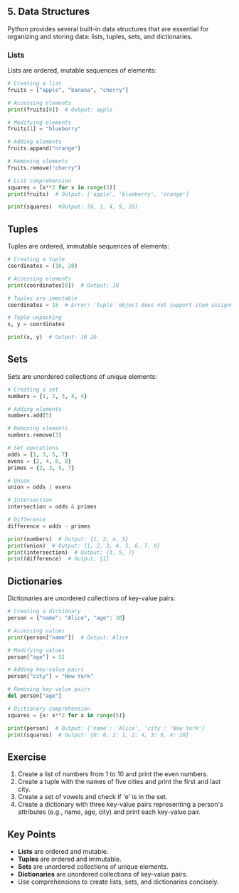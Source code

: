 ## 5. Data Structures 

Python provides several built-in data structures that are essential for organizing and storing data: lists, tuples, sets, and dictionaries. 

### Lists 

Lists are ordered, mutable sequences of elements: 

```python
# Creating a list 
fruits = ["apple", "banana", "cherry"] 

# Accessing elements 
print(fruits[0])  # Output: apple 

# Modifying elements 
fruits[1] = "blueberry" 

# Adding elements 
fruits.append("orange") 

# Removing elements 
fruits.remove("cherry") 

# List comprehension 
squares = [x**2 for x in range(5)] 
print(fruits)  # Output: ['apple', 'blueberry', 'orange'] 

print(squares)  #Output: [0, 1, 4, 9, 16] 
```

## Tuples

Tuples are ordered, immutable sequences of elements:

```python
# Creating a tuple 
coordinates = (10, 20) 

# Accessing elements 
print(coordinates[0])  # Output: 10 

# Tuples are immutable 
coordinates = 15  # Error: 'tuple' object does not support item assignment 

# Tuple unpacking 
x, y = coordinates 

print(x, y)  # Output: 10 20
```

## Sets

Sets are unordered collections of unique elements:

```python
# Creating a set 
numbers = {1, 2, 3, 4, 4} 

# Adding elements 
numbers.add(5) 

# Removing elements 
numbers.remove(3) 

# Set operations 
odds = {1, 3, 5, 7} 
evens = {2, 4, 6, 8} 
primes = {2, 3, 5, 7} 

# Union 
union = odds | evens 

# Intersection 
intersection = odds & primes 

# Difference 
difference = odds - primes 

print(numbers)  # Output: {1, 2, 4, 5} 
print(union)  # Output: {1, 2, 3, 4, 5, 6, 7, 8} 
print(intersection)  # Output: {3, 5, 7} 
print(difference)  # Output: {1}
```

## Dictionaries

Dictionaries are unordered collections of key-value pairs:

```python
# Creating a dictionary 
person = {"name": "Alice", "age": 30} 

# Accessing values 
print(person["name"])  # Output: Alice 

# Modifying values 
person["age"] = 31 

# Adding key-value pairs 
person["city"] = "New York" 

# Removing key-value pairs 
del person["age"] 

# Dictionary comprehension 
squares = {x: x**2 for x in range(5)} 

print(person)  # Output: {'name': 'Alice', 'city': 'New York'} 
print(squares)  # Output: {0: 0, 1: 1, 2: 4, 3: 9, 4: 16}
```

## Exercise

1. Create a list of numbers from 1 to 10 and print the even numbers.
2. Create a tuple with the names of five cities and print the first and last city.
3. Create a set of vowels and check if 'e' is in the set.
4. Create a dictionary with three key-value pairs representing a person's attributes (e.g., name, age, city) and print each key-value pair.

## Key Points

- **Lists** are ordered and mutable.
- **Tuples** are ordered and immutable.
- **Sets** are unordered collections of unique elements.
- **Dictionaries** are unordered collections of key-value pairs.
- Use comprehensions to create lists, sets, and dictionaries concisely.
